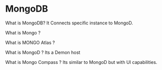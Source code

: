 # MongoDB
What is MongoDB? It Connects specific instance to MongoD.

What is Mongo ?

What is MONGO Atlas ?

What is MongoD ? Its a Demon host

What is Mongo Compass ? Its similar to MongoD but with UI capabilities.

